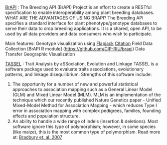 
[BrAPI](https://brapi.org) : 
The Breeding API (BrAPI) Project is an effort to create a RESTful specification to enable interoperability among plant breeding databases.
WHAT ARE THE ADVANTAGES OF USING BRAPI?
The Breeding API specifies a standard interface for plant phenotype/genotype databases to serve their data to crop breeding applications. It is a shared, open API, to be used by all data providers and data consumers who wish to participate.

Main features:
 Genotype visualization using [Flapjack](https://ics.hutton.ac.uk/flapjack/) [Citation](https://www.ncbi.nlm.nih.gov/pubmed/20956241)
 Field Data Collection
[BrAPI R module] (https://github.com/CIP-RIU/brapi)
 Data Transfer
 Geographic Visualization
 
[TASSEL](https://www.maizegenetics.net/tassel) : Trait Analysis by aSSociation, Evolution and Linkage
TASSEL is a software package used to evaluate traits associations, evolutionary patterns, and linkage disequilibrium. Strengths of this software include:
 1. The opportunity for a number of new and powerful statistical approaches to association mapping such as a General Linear Model (GLM) and Mixed Linear Model (MLM). MLM is an implementation of the technique which our recently published Nature Genetics paper - Unified Mixed-Model Method for Association Mapping - which reduces Type I error in association mapping with complex pedigrees, families, founding effects and population structure.
2. An ability to handle a wide range of indels (insertion & deletions). Most software ignore this type of polymorphism; however, in some species (like maize), this is the most common type of polymorphism.
Read more at: [Bradbury et. al. 2007](https://academic.oup.com/bioinformatics/article/23/19/2633/185151)


 
  


